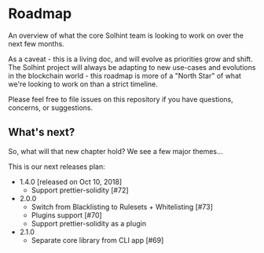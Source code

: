 # Roadmap

An overview of what the core Solhint team is looking to work on over the next few months.

As a caveat - this is a living doc, and will evolve as priorities grow and shift. The Solhint project will always be adapting to new use-cases and evolutions in the blockchain world - this roadmap is more of a "North Star" of what we're looking to work on than a strict timeline.

Please feel free to file issues on this repository if you have questions, concerns, or suggestions.


## What's next?

So, what will that new chapter hold? We see a few major themes...

This is our next releases plan:

- 1.4.0 [released on Oct 10, 2018]
  - Support prettier-solidity [#72]
- 2.0.0
  - Switch from Blacklisting to Rulesets + Whitelisting [#73]
  - Plugins support [#70]
  - Support prettier-solidity as a plugin
- 2.1.0
  - Separate core library from CLI app [#69]